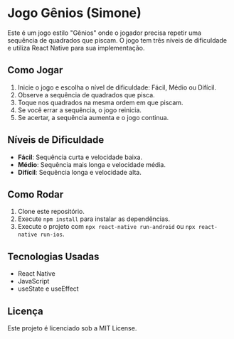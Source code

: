 # Jogo Gênios (Simone)

Este é um jogo estilo "Gênios" onde o jogador precisa repetir uma sequência de quadrados que piscam. O jogo tem três níveis de dificuldade e utiliza React Native para sua implementação.

## Como Jogar

1. Inicie o jogo e escolha o nível de dificuldade: Fácil, Médio ou Difícil.
2. Observe a sequência de quadrados que pisca.
3. Toque nos quadrados na mesma ordem em que piscam.
4. Se você errar a sequência, o jogo reinicia.
5. Se acertar, a sequência aumenta e o jogo continua.

## Níveis de Dificuldade

- **Fácil**: Sequência curta e velocidade baixa.
- **Médio**: Sequência mais longa e velocidade média.
- **Difícil**: Sequência longa e velocidade alta.

## Como Rodar

1. Clone este repositório.
2. Execute `npm install` para instalar as dependências.
3. Execute o projeto com `npx react-native run-android` ou `npx react-native run-ios`.

## Tecnologias Usadas

- React Native
- JavaScript
- useState e useEffect

## Licença

Este projeto é licenciado sob a MIT License.
